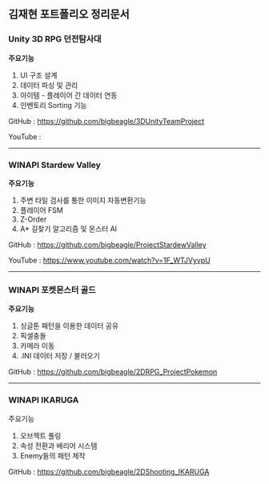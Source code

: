 김재현 포트폴리오 정리문서
------------
### Unity 3D RPG 던전탐사대
**주요기능**
1. UI 구조 설계
2. 데이터 파싱 및 관리
3. 아이템 - 플레이어 간 데이터 연동
4. 인벤토리 Sorting 기능

GitHub : https://github.com/bigbeagle/3DUnityTeamProject

YouTube : 

------------
### WINAPI Stardew Valley
**주요기능**
1. 주변 타일 검사를 통한 이미지 자동변환기능
2. 플레이어 FSM
3. Z-Order
4. A* 길찾기 알고리즘 및 몬스터 AI

GitHub : https://github.com/bigbeagle/ProjectStardewValley

YouTube : https://www.youtube.com/watch?v=1F_WTJVyvpU

------------

### WINAPI  포켓몬스터 골드
**주요기능**
1. 싱글톤 패턴을 이용한 데이터 공유
2. 픽셀충돌
3. 카메라 이동
4. .INI 데이터 저장 / 불러오기

GitHub : https://github.com/bigbeagle/2DRPG_ProjectPokemon

------------

### WINAPI  IKARUGA
주요기능
1. 오브젝트 풀링
2. 속성 전환과 배리어 시스템
3. Enemy들의 패턴 제작

GitHub : https://github.com/bigbeagle/2DShooting_IKARUGA

